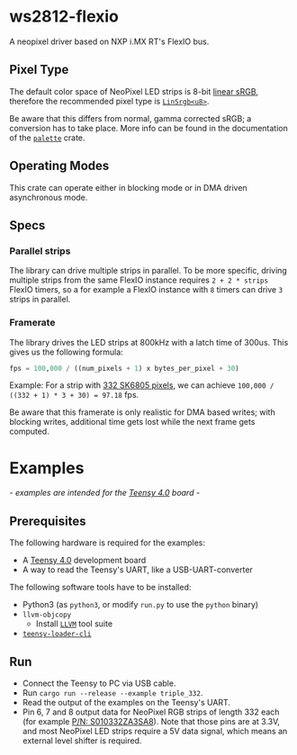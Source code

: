 # ws2812-flexio
A neopixel driver based on NXP i.MX RT's FlexIO bus.

## Pixel Type

The default color space of NeoPixel LED strips is 8-bit [linear sRGB](https://matt77hias.github.io/blog/2018/07/01/linear-gamma-and-sRGB-color-spaces.html), therefore the recommended pixel type is [`LinSrgb<u8>`](https://docs.rs/palette/latest/palette/type.LinSrgb.html).

Be aware that this differs from normal, gamma corrected sRGB; a conversion has to take place.
More info can be found in the documentation of the [`palette`](https://docs.rs/palette) crate.

## Operating Modes

This crate can operate either in blocking mode or in DMA driven asynchronous mode.

## Specs

### Parallel strips

  The library can drive multiple strips in parallel. To be more specific, driving multiple strips from the same FlexIO instance requires `2 + 2 * strips` FlexIO timers, so a for example a FlexIO instance with `8` timers can drive `3` strips in parallel.

### Framerate

  The library drives the LED strips at 800kHz with a latch time of 300us. This gives us the following formula:

  ```python
  fps = 100,000 / ((num_pixels + 1) x bytes_per_pixel + 30)
  ```

  Example: For a strip with [332 SK6805 pixels](https://www.ipixelleds.com/index.php?id=923), we can achieve `100,000 / ((332 + 1) * 3 + 30) = 97.18` fps.

  Be aware that this framerate is only realistic for DMA based writes; with blocking writes, additional time gets lost while the next frame gets computed.


# Examples

*- examples are intended for the [Teensy 4.0](https://www.pjrc.com/store/teensy40.html) board -*

## Prerequisites

The following hardware is required for the examples:
- A [Teensy 4.0](https://www.pjrc.com/store/teensy40.html) development board
- A way to read the Teensy's UART, like a USB-UART-converter

The following software tools have to be installed:
- Python3 (as `python3`, or modify `run.py` to use the `python` binary)
- `llvm-objcopy`
  - Install [`LLVM`](https://github.com/llvm/llvm-project/releases) tool suite
- [`teensy-loader-cli`](https://www.pjrc.com/teensy/loader_cli.html)


## Run

- Connect the Teensy to PC via USB cable.
- Run `cargo run --release --example triple_332`.
- Read the output of the examples on the Teensy's UART.
- Pin 6, 7 and 8 output data for NeoPixel RGB strips of length 332 each
  (for example [P/N: S010332ZA3SA8](https://www.ipixelleds.com/index.php?id=923)).
  Note that those pins are at 3.3V, and most NeoPixel LED strips require a 5V data signal, which means an external level shifter is required.
